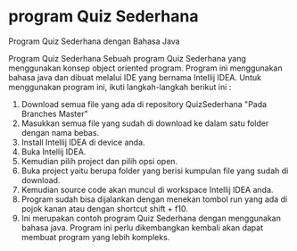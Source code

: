 # program Quiz Sederhana
Program Quiz Sederhana dengan Bahasa Java

Program Quiz Sederhana
Sebuah program Quiz Sederhana yang menggunakan konsep object oriented program. Program ini menggunakan bahasa java dan dibuat melalui IDE yang bernama Intellij IDEA. Untuk menggunakan program ini, ikuti langkah-langkah berikut ini :

1. Download semua file yang ada di repository QuizSederhana "Pada Branches Master"
2. Masukkan semua file yang sudah di download ke dalam satu folder dengan nama bebas.
3. Install Intellij IDEA di device anda.
4. Buka Intellij IDEA.
5. Kemudian pilih project dan pilih opsi open.
6. Buka project yaitu berupa folder yang berisi kumpulan file yang sudah di download.
7. Kemudian source code akan muncul di workspace Intellij IDEA anda.
8. Program sudah bisa dijalankan dengan menekan tombol run yang ada di pojok kanan atau dengan shortcut shift + f10.
9. Ini merupakan contoh program Quiz Sederhana dengan menggunakan bahasa java. Program ini perlu dikembangkan kembali akan dapat membuat program yang lebih kompleks.
